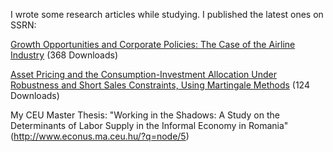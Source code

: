 I wrote some research articles while studying. I published the latest ones on SSRN: 

[Growth Opportunities and Corporate Policies: The Case of the Airline Industry](https://ssrn.com/abstract=886764) (368 Downloads)


[Asset Pricing and the Consumption-Investment Allocation Under Robustness and Short Sales Constraints, Using Martingale Methods](https://ssrn.com/abstract=935033) (124 Downloads)


My CEU Master Thesis: "Working in the Shadows: A Study on the Determinants of Labor Supply in the Informal Economy in Romania" (http://www.econus.ma.ceu.hu/?q=node/5)
